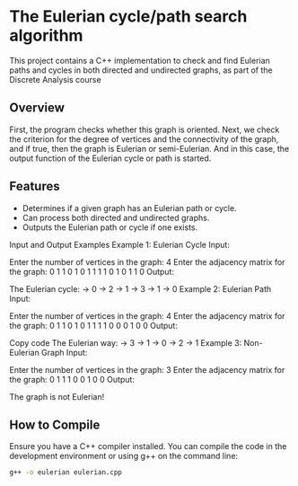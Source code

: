 # The Eulerian cycle/path search algorithm

This project contains a C++ implementation to check and find Eulerian paths and cycles in both directed and undirected graphs, as part of the Discrete Analysis course

## Overview

First, the program checks whether this graph is oriented. Next, we check the criterion for the degree of vertices and the connectivity of the graph, and if true, then the graph is Eulerian or semi-Eulerian. And in this case, the output function of the Eulerian cycle or path is started.

## Features

- Determines if a given graph has an Eulerian path or cycle.
- Can process both directed and undirected graphs.
- Outputs the Eulerian path or cycle if one exists.

Input and Output Examples
Example 1: Eulerian Cycle
Input:

Enter the number of vertices in the graph: 4
Enter the adjacency matrix for the graph:
0 1 1 0
1 0 1 1
1 1 0 1
0 1 1 0
Output:

The Eulerian cycle: -> 0 -> 2 -> 1 -> 3 -> 1 -> 0
Example 2: Eulerian Path
Input:

Enter the number of vertices in the graph: 4
Enter the adjacency matrix for the graph:
0 1 1 0
1 0 1 1
1 1 0 0
0 1 0 0
Output:

Copy code
The Eulerian way: -> 3 -> 1 -> 0 -> 2 -> 1
Example 3: Non-Eulerian Graph
Input:


Enter the number of vertices in the graph: 3
Enter the adjacency matrix for the graph:
0 1 1
1 0 0
1 0 0
Output:

The graph is not Eulerian!


## How to Compile

Ensure you have a C++ compiler installed. You can compile the code in the development environment or using  g++ on the command line:

```bash
g++ -o eulerian eulerian.cpp

